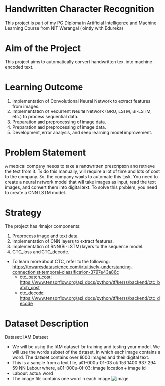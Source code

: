 # Handwritten Character Recognition
This project is part of my PG Diploma in Artificial Intelligence and Machine Learning Course from NIT Warangal (jointly with Edureka)

# Aim of the Project

This project aims to automatically convert handwritten text into machine-encoded text.

# Learning Outcome

1. Implementation of Convolutional Neural Network to extract features from images.
2. Implementation  of  Recurrent  Neural  Network  (GRU,  LSTM,  Bi-LSTM,  etc.) to process sequential data.
3. Preparation and preprocessing of image data.
4. Preparation and preprocessing of image data.
5. Development, error analysis, and deep learning model improvement.

# Problem Statement

A medical company needs to take a handwritten prescription and retrieve the text from it. To do this manually, will require a lot of time and lots of cost to the company. So, the company wants to automate this task. You need to create a neural network model that will take images as input, read the text images, and convert them into digital text. To solve this problem, you need to create a CNN LSTM model.

# Strategy

The project has 4major components:
1. Preprocess image and text data.
2. Implementation of CNN layers to extract features.
3. Implementation of RNN(Bi-LSTM) layers to the sequence model.
4. CTC_loss and CTC_decode.
- To learn more about CTC, refer to the following: https://towardsdatascience.com/intuitively-understanding-connectionist-temporal-classification-3797e43a86c
  - ctc_batch_cost: https://www.tensorflow.org/api_docs/python/tf/keras/backend/ctc_batch_cost
  - ctc_decode: https://www.tensorflow.org/api_docs/python/tf/keras/backend/ctc_decode

# Dataset Description

Dataset: IAM Dataset
- We will  be  using the IAM  dataset  for  training  and  testing  your  model. We  will  use  the  words subset of the dataset, in  which each image contains a word. The dataset contains over 8000 images and their digital text.
- This is a sample from a text file,
a01-000u-01-03 ok 156 1400 937 294 59 NN Labour
where,  a01-000u-01-03: image location + image id
- Labour: actual word
- The image file contains one word in each image
![image](https://github.com/shatabdi0412/Handwritten_Character_Recognition/assets/134500115/4038633c-aa5a-47fb-b91f-f8877be05bb4)

